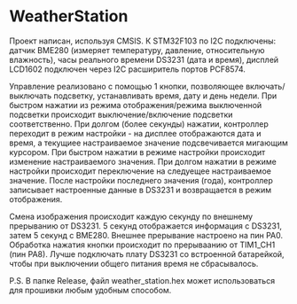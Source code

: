 # WeatherStation

Проект написан, используя CMSIS. К STM32F103 по I2C подключены: датчик BME280 (измеряет температуру, давление, относительную влажность), часы реального времени DS3231 (дата и время), дисплей LCD1602 подключен через I2C расширитель портов PCF8574.

Управление реализовано с помощью 1 кнопки, позволяющее включать/выключать подсветку, устанавливать время, дату и день недели. При быстром нажатии из режима отображения/режима выключенной подсветки происходит выключение/включение подсветки соответственно. При долгом (более секунды) нажатии, контроллер переходит в режим настройки - на дисплее отображаются дата и время, а текущиее настраиваемое значение подсвечивается мигающим курсором. При быстром нажатии в режиме настройки происходит изменение настраиваемого значения. При долгом нажатии в режиме настройки происходит переключение на следуещее настраиваемое значение. После настройки последнего значения (года), контроллер записывает настроенные данные в DS3231 и возвращается в режим отображения.

Смена изображения происходит каждую секунду по внешнему прерыванию от DS3231. 5 секунд отображается информация с DS3231, затем 5 секунд с BME280. Внешнее прерывание настроено на пин PA0. Обработка нажатия кнопки происходит по прерываанию от TIM1_CH1 (пин PA8). Лучше подключать плату DS3231 со встроенной батарейкой, чтобы при выключении общего питания время не сбрасывалось.

P.S. В папке Release, файл weather_station.hex может использоваться для прошивки любым удобным способом.
